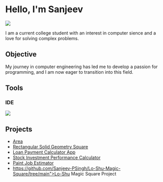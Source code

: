 # Hello, I'm Sanjeev
<a href="https://linkedin.com/in/sanjeev-singh-74b650333"><img src="https://img.shields.io/badge/-LinkedIn-0072b1?&style=for-the-badge&logo=linkedin&logoColor=white" /></a>


I am a current college student with an interest in computer sience and a love for solving complex problems.

## Objective

My journey in computer engineering has led me to develop a passion for programming, and I am now eager to transition into this field.

## Tools

### IDE
<div>
    <img src="https://img.shields.io/badge/-Visual%20Studio-5C2D91?&style=for-the-badge&logo=Visual%20Studio&logoColor=white" />


## Projects
- <a href="https://github.com/Sanjeev-PSingh/Area/tree/main">Area</a> 
- <a href="https://github.com/Sanjeev-PSingh/Rectangular-Solid-Geometry-App/tree/main">Rectangular Solid Geometry Square</a> 
- <a href="https://github.com/Sanjeev-PSingh/Loan-Payment-Calculator-App/tree/main">Loan Payment Calculator App</a>
- <a href="https://github.com/Sanjeev-PSingh/Stock-Investment-Performance-Calculator/tree/main">Stock Investment Performance Calculator</a> 
- <a href="https://github.com/Sanjeev-PSingh/Paint-Job-Estimator/tree/main">Paint Job Estimator</a> 
- https://github.com/Sanjeev-PSingh/Lo-Shu-Magic-Square/tree/main">Lo-Shu Magic Square Project</a> 
  
